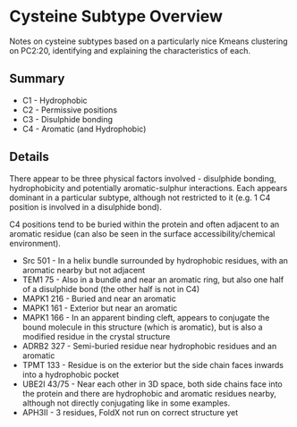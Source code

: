 # Cysteine Subtype Overview

Notes on cysteine subtypes based on a particularly nice Kmeans clustering on PC2:20, identifying and
explaining the characteristics of each.

## Summary

* C1 - Hydrophobic
* C2 - Permissive positions
* C3 - Disulphide bonding
* C4 - Aromatic (and Hydrophobic)

## Details

There appear to be three physical factors involved - disulphide bonding, hydrophobicity
and potentially aromatic-sulphur interactions.
Each appears dominant in a particular subtype, although not restricted to it
(e.g. 1 C4 position is involved in a disulphide bond).

C4 positions tend to be buried within the protein and often adjacent to an aromatic
residue (can also be seen in the surface accessibility/chemical environment).

* Src 501 - In a helix bundle surrounded by hydrophobic residues, with an aromatic nearby but not adjacent
* TEM1 75 - Also in a bundle and near an aromatic ring, but also one half of a disulphide bond (the other half is not in C4)
* MAPK1 216 - Buried and near an aromatic
* MAPK1 161 - Exterior but near an aromatic
* MAPK1 166 - In an apparent binding cleft, appears to conjugate the bound molecule in this structure (which is aromatic), but is also a modified residue in the crystal structure
* ADRB2 327 - Semi-buried residue near hydrophobic residues and an aromatic
* TPMT 133 - Residue is on the exterior but the side chain faces inwards into a hydrophobic pocket
* UBE2I 43/75 - Near each other in 3D space, both side chains face into the protein and there are hydrophobic and aromatic residues nearby, although not directly conjugating like in some examples.
* APH3II - 3 residues, FoldX not run on correct structure yet
